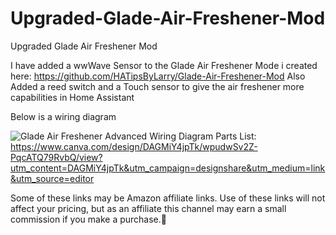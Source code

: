 # Upgraded-Glade-Air-Freshener-Mod
Upgraded Glade Air Freshener Mod

I have added a wwWave Sensor to the Glade Air Freshener Mode i created here: https://github.com/HATipsByLarry/Glade-Air-Freshener-Mod
Also Added a reed switch and a Touch sensor to give the air freshener more capabilities in Home Assistant

Below is a wiring diagram

![Glade Air Freshener Advanced Wiring Diagram](https://github.com/user-attachments/assets/44d9f4eb-a061-4a75-a2bb-5bb1c1452da3)
Parts List: https://www.canva.com/design/DAGMiY4jpTk/wpudwSv2Z-PqcATQ79RvbQ/view?utm_content=DAGMiY4jpTk&utm_campaign=designshare&utm_medium=link&utm_source=editor

Some of these links may be Amazon affiliate links. Use of these links will not affect your pricing, but as an affiliate this channel may earn a small commission if you make a purchase.💖

